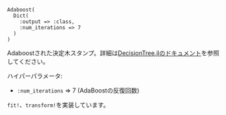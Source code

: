 ```
Adaboost(
  Dict(
    :output => :class,
    :num_iterations => 7
  )
)
```

Adaboostされた決定木スタンプ。詳細は[DecisionTree.jlのドキュメント](https://github.com/bensadeghi/DecisionTree.jl)を参照してください。

ハイパーパラメータ:

  * `:num_iterations` => 7 (AdaBoostの反復回数)

`fit!`、`transform!`を実装しています。
